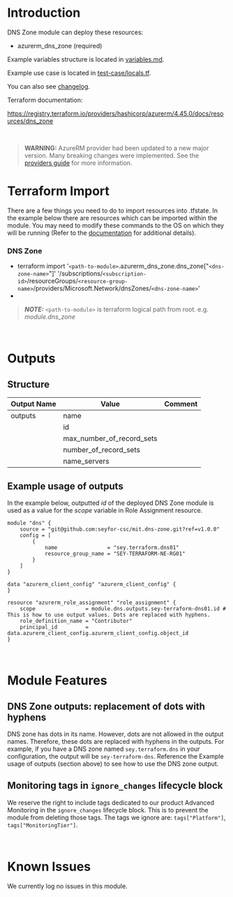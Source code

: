 # Introduction
DNS Zone module can deploy these resources:
* azurerm_dns_zone (required)

Example variables structure is located in [variables.md](variables.md).

Example use case is located in [test-case/locals.tf](test-case/locals.tf).

You can also see [changelog](CHANGELOG.md).

Terraform documentation:

https://registry.terraform.io/providers/hashicorp/azurerm/4.45.0/docs/resources/dns_zone

&nbsp;

> **WARNING:** AzureRM provider had been updated to a new major version. Many breaking changes were implemented. See the [providers guide](https://registry.terraform.io/providers/hashicorp/azurerm/latest/docs/guides/4.0-upgrade-guide) for more information.

# Terraform Import
There are a few things you need to do to import resources into .tfstate. In the example below there are resources which can be imported within the module. You may need to modify these commands to the OS on which they will be running (Refer to the [documentation](https://developer.hashicorp.com/terraform/cli/commands/import#example-import-into-resource-configured-with-for_each) for additional details).
### DNS Zone
* terraform import '`<path-to-module>`.azurerm_dns_zone.dns_zone["`<dns-zone-name>`"]' '/subscriptions/`<subscription-id>`/resourceGroups/`<resource-group-name>`/providers/Microsoft.Network/dnsZones/`<dns-zone-name>`'
* 
 > **_NOTE:_** `<path-to-module>` is terraform logical path from root. e.g. _module.dns\_zone_

&nbsp;

# Outputs
## Structure

| Output Name | Value                     | Comment |
| ----------- | ------------------------- | ------- |
| outputs     | name                      |         |
|             | id                        |         |
|             | max_number_of_record_sets |         |
|             | number_of_record_sets     |         |
|             | name_servers              |         |

## Example usage of outputs
In the example below, outputted _id_ of the deployed DNS Zone module is used as a value for the _scope_ variable in Role Assignment resource.
```
module "dns" {
    source = "git@github.com:seyfor-csc/mit.dns-zone.git?ref=v1.0.0"
    config = [
        {
            name                = "sey.terraform.dns01"
            resource_group_name = "SEY-TERRAFORM-NE-RG01"
        }
    ]
}

data "azurerm_client_config" "azurerm_client_config" {
}

resource "azurerm_role_assignment" "role_assignment" {
    scope                = module.dns.outputs.sey-terraform-dns01.id # This is how to use output values. Dots are replaced with hyphens.
    role_definition_name = "Contributor"
    principal_id         = data.azurerm_client_config.azurerm_client_config.object_id
}
```

&nbsp;

# Module Features
## DNS Zone outputs: replacement of dots with hyphens
DNS zone has dots in its name. However, dots are not allowed in the output names. Therefore, these dots are replaced with hyphens in the outputs. For example, if you have a DNS zone named `sey.terraform.dns` in your configuration, the output will be `sey-terraform-dns`. Reference the Example usage of outputs (section above) to see how to use the DNS zone output.
## Monitoring tags in `ignore_changes` lifecycle block
We reserve the right to include tags dedicated to our product Advanced Monitoring in the `ignore_changes` lifecycle block. This is to prevent the module from deleting those tags. The tags we ignore are: `tags["Platform"]`, `tags["MonitoringTier"]`.

&nbsp;

# Known Issues
We currently log no issues in this module.